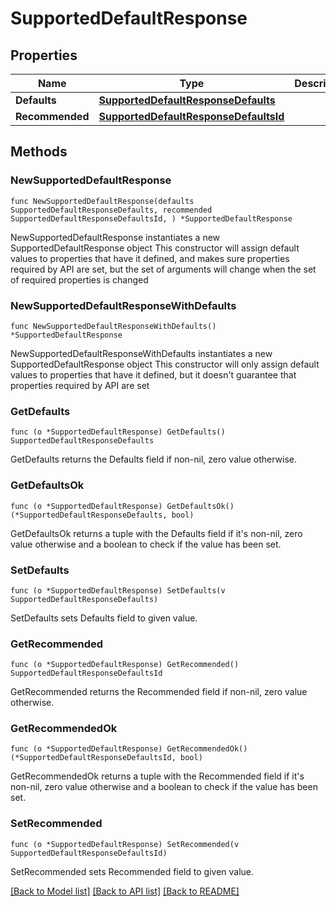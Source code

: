# SupportedDefaultResponse

## Properties

| Name            | Type                                                                            | Description | Notes |
| --------------- | ------------------------------------------------------------------------------- | ----------- | ----- |
| **Defaults**    | [**SupportedDefaultResponseDefaults**](supporteddefaultresponsedefaults.md)     |             |       |
| **Recommended** | [**SupportedDefaultResponseDefaultsId**](supporteddefaultresponsedefaultsid.md) |             |       |

## Methods

### NewSupportedDefaultResponse

`func NewSupportedDefaultResponse(defaults SupportedDefaultResponseDefaults, recommended SupportedDefaultResponseDefaultsId, ) *SupportedDefaultResponse`

NewSupportedDefaultResponse instantiates a new SupportedDefaultResponse object This constructor will assign default values to properties that have it defined, and makes sure properties required by API are set, but the set of arguments will change when the set of required properties is changed

### NewSupportedDefaultResponseWithDefaults

`func NewSupportedDefaultResponseWithDefaults() *SupportedDefaultResponse`

NewSupportedDefaultResponseWithDefaults instantiates a new SupportedDefaultResponse object This constructor will only assign default values to properties that have it defined, but it doesn't guarantee that properties required by API are set

### GetDefaults

`func (o *SupportedDefaultResponse) GetDefaults() SupportedDefaultResponseDefaults`

GetDefaults returns the Defaults field if non-nil, zero value otherwise.

### GetDefaultsOk

`func (o *SupportedDefaultResponse) GetDefaultsOk() (*SupportedDefaultResponseDefaults, bool)`

GetDefaultsOk returns a tuple with the Defaults field if it's non-nil, zero value otherwise and a boolean to check if the value has been set.

### SetDefaults

`func (o *SupportedDefaultResponse) SetDefaults(v SupportedDefaultResponseDefaults)`

SetDefaults sets Defaults field to given value.

### GetRecommended

`func (o *SupportedDefaultResponse) GetRecommended() SupportedDefaultResponseDefaultsId`

GetRecommended returns the Recommended field if non-nil, zero value otherwise.

### GetRecommendedOk

`func (o *SupportedDefaultResponse) GetRecommendedOk() (*SupportedDefaultResponseDefaultsId, bool)`

GetRecommendedOk returns a tuple with the Recommended field if it's non-nil, zero value otherwise and a boolean to check if the value has been set.

### SetRecommended

`func (o *SupportedDefaultResponse) SetRecommended(v SupportedDefaultResponseDefaultsId)`

SetRecommended sets Recommended field to given value.

[\[Back to Model list\]](./#documentation-for-models) [\[Back to API list\]](./#documentation-for-api-endpoints) [\[Back to README\]](./)
